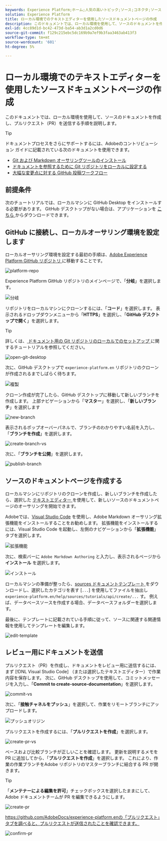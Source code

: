 ```yaml
---
keywords: Experience Platform;ホーム;人気の高いトピック;ソース;コネクタ;ソースコネクタ;ソース sdk;SDK;SDK
solution: Experience Platform
title: ローカル環境でのテキストエディターを使用したソースドキュメントページの作成
description: このドキュメントでは、ローカル環境を使用して、ソースのドキュメントを作成し、プルリクエスト（PR）を送信する手順を説明します。
exl-id: 4cc89d1d-bc42-473d-ba54-ab3d1a2cd0d6
source-git-commit: f129c215ebc5dc169b9a7ef9b3faa3463ab413f3
workflow-type: tm+mt
source-wordcount: '601'
ht-degree: 5%

---
```


# ローカル環境でのテキストエディターを使用したソースドキュメントページの作成

このドキュメントでは、ローカル環境を使用して、ソースのドキュメントを作成し、プルリクエスト（PR）を送信する手順を説明します。

>[!TIP]
>
>ドキュメントプロセスをさらにサポートするには、Adobeのコントリビューション ガイドに記載されている次のドキュメントを使用できます。 <ul><li>[Git および Markdown オーサリングツールのインストール ](https://experienceleague.adobe.com/docs/contributor/contributor-guide/setup/install-tools.html?lang=ja)</li><li>[ ドキュメントを参照するために Git リポジトリをローカルに設定する ](https://experienceleague.adobe.com/docs/contributor/contributor-guide/setup/local-repo.html?lang=ja)</li><li>[ 大幅な変更点に対する GitHub 投稿ワークフロー ](https://experienceleague.adobe.com/docs/contributor/contributor-guide/setup/full-workflow.html?lang=ja)</li></ul>

## 前提条件

次のチュートリアルでは、ローカルマシンに GitHub Desktop をインストールする必要があります。 GitHub デスクトップがない場合は、アプリケーションを [ こちら ](https://desktop.github.com/) からダウンロードできます。

## GitHub に接続し、ローカルオーサリング環境を設定します

ローカルオーサリング環境を設定する最初の手順は、[Adobe Experience Platform GitHub リポジトリ ](https://github.com/AdobeDocs/experience-platform.en) に移動することです。

![platform-repo](../assets/platform-repo.png)

Experience Platform GitHub リポジトリのメインページで、「**分岐**」を選択します。

![ 分岐 ](../assets/fork.png)

リポジトリをローカルマシンにクローンするには、「**コード**」を選択します。 表示されるドロップダウンメニューから「**HTTPS**」を選択し、「**GitHub デスクトップで開く**」を選択します。

>[!TIP]
>
>詳しくは、[ ドキュメント用の Git リポジトリのローカルでのセットアップ ](https://experienceleague.adobe.com/docs/contributor/contributor-guide/setup/local-repo.html?lang=ja#create-a-local-clone-of-the-repository) に関するチュートリアルを参照してください。

![open-git-desktop](../assets/open-git-desktop.png)

次に、GitHub デスクトップで `experience-platform.en` リポジトリのクローンが作成されるまでしばらく待ちます。

![ 複製 ](../assets/cloning.png)

クローン作成が完了したら、GitHub デスクトップに移動して新しいブランチを作成します。 上部ナビゲーションから「**マスター**」を選択し、「**新しいブランチ**」を選択します

![new-branch](../assets/new-branch.png)

表示されるポップオーバーパネルで、ブランチのわかりやすい名前を入力し、「**ブランチを作成**」を選択します。

![create-branch-vs](../assets/create-branch-vs.png)

次に、「**ブランチを公開**」を選択します。

![publish-branch](../assets/publish-branch.png)

## ソースのドキュメントページを作成する

ローカルマシンにリポジトリのクローンを作成し、新しいブランチを作成したら、選択した [ テキストエディター ](https://experienceleague.adobe.com/docs/contributor/contributor-guide/setup/install-tools.html?lang=ja#understand-markdown-editors) を使用して、新しいソースのドキュメントページのオーサリングを開始できます。

Adobeでは、[Visual Studio Code](https://code.visualstudio.com/) を使用し、Adobe Markdown オーサリング拡張機能をインストールすることをお勧めします。 拡張機能をインストールするには、Visual Studio Code を起動し、左側のナビゲーションから「**拡張機能**」タブを選択します。

![拡張機能](../assets/extension.png)

次に、検索バーに `Adobe Markdown Authoring` と入力し、表示されるページから **インストール** を選択します。

![ インストール ](../assets/install.png)

ローカルマシンの準備が整ったら、[sources ドキュメントテンプレート ](../assets/api-template.zip) をダウンロードし、選択したカテゴリを表す [`...`] を使用してファイルを抽出し `experience-platform.en/help/sources/tutorials/api/create/...` す。 例えば、データベースソースを作成する場合、データベースフォルダーを選択します。

最後に、テンプレートに記載されている手順に従って、ソースに関連する関連情報を使用してテンプレートを編集します。

![edit-template](../assets/edit-template.png)

## レビュー用にドキュメントを送信

プルリクエスト（PR）を作成し、ドキュメントをレビュー用に送信するには、まず [!DNL Visual Studio Code] （または選択したテキストエディター）で作業内容を保存します。 次に、GitHub デスクトップを使用して、コミットメッセージを入力し、「**Commit to create-source-documentation**」を選択します。

![commit-vs](../assets/commit-vs.png)

次に、「**接触チャネルをプッシュ**」を選択して、作業をリモートブランチにアップロードします。

![ プッシュオリジン ](../assets/push-origin.png)

プルリクエストを作成するには、「**プルリクエストを作成**」を選択します。

![create-pr-vs](../assets/create-pr-vs.png)

ベースおよび比較ブランチが正しいことを確認します。 更新を説明するメモを PR に追加してから、「**プルリクエストを作成**」を選択します。 これにより、作業の作業ブランチをAdobe リポジトリのマスターブランチに結合する PR が開きます。

>[!TIP]
>
>「**メンテナーによる編集を許可**」チェックボックスを選択したままにして、Adobe ドキュメントチームが PR を編集できるようにします。

![create-pr](../assets/create-pr.png)

https://github.com/AdobeDocs/experience-platform.enの「プルリクエスト」タブを調べると、プルリクエストが送信されたことを確認できます。

![confirm-pr](../assets/confirm-pr.png)
